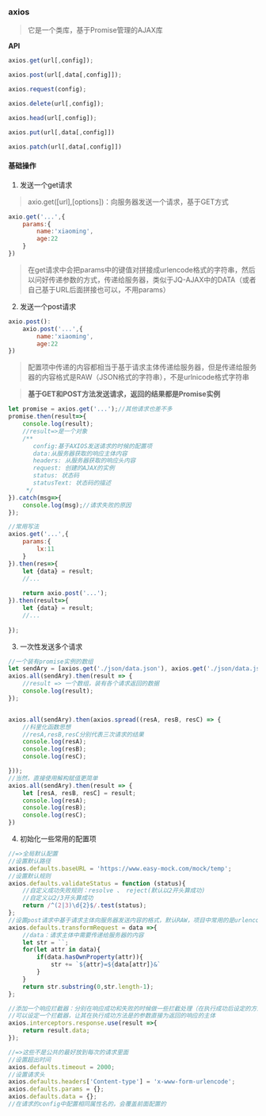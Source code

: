 ### axios

> 它是一个类库，基于Promise管理的AJAX库

**API**

```js
axios.get(url[,config]);

axios.post(url[,data[,config]]);

axios.request(config);

axios.delete(url[,config]);

axios.head(url[,config]);

axios.put(url[,data[,config]])

axios.patch(url[,data[,config]])
```



#### 基础操作

1. 发送一个get请求

> axio.get([url],[options])：向服务器发送一个请求，基于GET方式

```js
axio.get('...',{
    params:{
        name:'xiaoming',
        age:22
    }
})
```

> 在get请求中会把params中的键值对拼接成urlencode格式的字符串，然后以问好传递参数的方式，传递给服务器，类似于JQ-AJAX中的DATA（或者自己基于URL后面拼接也可以，不用params）

2. 发送一个post请求

```js
axio.post():
	axio.post('...',{
		name:'xiaoming',
		age:22
})
```

> 配置项中传递的内容都相当于基于请求主体传递给服务器，但是传递给服务器的内容格式是RAW（JSON格式的字符串），不是urlnicode格式字符串

> **基于GET和POST方法发送请求，返回的结果都是Promise实例**

```js
let promise = axios.get('...');//其他请求也差不多
promise.then(result=>{
    console.log(result);
    //result=>是一个对象
    /**
       config:基于AXIOS发送请求的时候的配置项
       data:从服务器获取的响应主体内容
       headers: 从服务器获取的响应头内容
       request: 创建的AJAX的实例
       status: 状态码
       statusText: 状态码的描述
     */
}).catch(msg=>{
    console.log(msg);//请求失败的原因
});
```

```js
//常用写法
axios.get('...',{
    params:{
        lx:11
    }
}).then(res=>{
    let {data} = result;
    //...
    
    return axio.post('...');
}).then(result=>{
    let {data} = result;
    //...
    
});
```

3. 一次性发送多个请求

```js
//一个装有promise实例的数组
let sendAry = [axios.get('./json/data.json'), axios.get('./json/data.json'), axios.head('./json/data.json')];
axios.all(sendAry).then(result => {
    //result => 一个数组，装有各个请求返回的数据
    console.log(result);
});


axios.all(sendAry).then(axios.spread((resA, resB, resC) => {
    //科里化函数思想
    //resA,resB,resC分别代表三次请求的结果
    console.log(resA);
    console.log(resB);
    console.log(resC);

}));
//当然，直接使用解构赋值更简单
axios.all(sendAry).then(result => {
    let [resA, resB, resC] = result;
    console.log(resA);
    console.log(resB);
    console.log(resC);
})
```

4. 初始化一些常用的配置项

```js
//=>全局默认配置
//设置默认路径
axios.defaults.baseURL = 'https://www.easy-mock.com/mock/temp';
//设置默认规则
axios.defaults.validateStatus = function (status){
    //自定义成功失败规则：resolve 、 reject(默认以2开头算成功)
    //自定义以2/3开头算成功
    return /^(2|3)\d{2}$/.test(status);
};
//设置post请求中基于请求主体向服务器发送内容的格式，默认RAW，项目中常用的是urlencode格式
axios.defaults.transformRequest = data =>{
	//data：请求主体中需要传递给服务器的内容
    let str = ``;
    for(let attr in data){
        if(data.hasOwnProperty(attr)){
            str += `${attr}=${data[attr]}&`
        }
    }
    return str.substring(0,str.length-1);
};

//添加一个响应拦截器：分别在响应成功和失败的时候做一些拦截处理（在执行成功后设定的方法之前，先会执行拦截器中的方法,返回值传递给成功后设定的方法）
//可以设定一个拦截器，让其在执行成功方法是的参数直接为返回的响应的主体
axios.interceptors.response.use(result =>{
    return result.data;
});

//=>这些不是公共的最好放到每次的请求里面
//设置超出时间
axios.defaults.timeout = 2000;
//设置请求头
axios.defaults.headers['Content-type'] = 'x-www-form-urlencode';
axios.defaults.params = {};
axios.defaults.data = {};
//在请求的config中配置相同属性名的，会覆盖前面配置的
```



